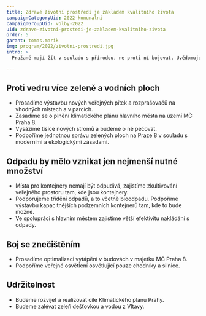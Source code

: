 ```yaml
---
title: Zdravé životní prostředí je základem kvalitního života
campaignCategoryUid: 2022-komunalni
campaignGroupUid: volby-2022
uid: zdrave-zivotni-prostedi-je-zakladem-kvalitniho-zivota
order: 5
garant: tomas.marik
img: program/2022/zivotni-prostredi.jpg
intro: >
  Pražané mají žít v souladu s přírodou, ne proti ní bojovat. Uvědomujeme si zásadní roli Prahy v adaptaci na klimatickou změnu. Zdravé životní prostředí je základem pro to, aby se Pražanům dobře žilo. Budeme bojovat proti přehřívání města, znečišťování ovzduší,  světelnému smogu a hluku, který člověka nenechá v klidu spát. Praha by se měla stát moderním zeleným městem a oázou Evropy, plnou parků a vodních ploch, příjemným a vlahým místem k životu i v létě.

---
```


## Proti vedru více zeleně a vodních ploch
- Prosadíme výstavbu nových veřejných pítek a rozprašovačů na vhodných místech a v parcích.
- Zasadíme se o plnění klimatického plánu hlavního města na území MČ Praha 8.
- Vysázíme tisíce nových stromů a budeme o ně pečovat.
- Podpoříme jednotnou správu zelených ploch na Praze 8 v souladu s moderními a ekologickými zásadami. 

## Odpadu by mělo vznikat jen nejmenší nutné množství
- Místa pro kontejnery nemají být odpudivá, zajistíme zkultivování veřejného prostoru tam, kde jsou kontejnery.
- Podporujeme třídění odpadů, a to včetně bioodpadu. Podpoříme výstavbu kapacitnějších podzemních kontejnerů tam, kde to bude možné.
- Ve spolupráci s hlavním městem zajistíme větší efektivitu nakládání s odpady. 

## Boj se znečištěním
- Prosadíme optimalizaci vytápění v budovách v majetku MČ Praha 8.
- Podpoříme veřejné osvětlení osvětlující pouze chodníky a silnice.

## Udržitelnost
- Budeme rozvíjet a realizovat cíle Klimatického plánu Prahy.
- Budeme zalévat zeleň dešťovkou a vodou z Vltavy.
